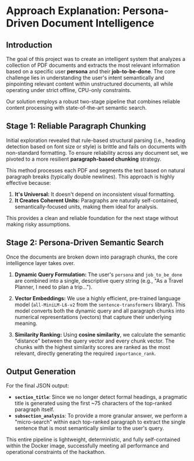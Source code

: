 # Approach Explanation: Persona-Driven Document Intelligence

## Introduction

The goal of this project was to create an intelligent system that analyzes a collection of PDF documents and extracts the most relevant information based on a specific user **persona** and their **job-to-be-done**. The core challenge lies in understanding the user's intent semantically and pinpointing relevant content within unstructured documents, all while operating under strict offline, CPU-only constraints.

Our solution employs a robust two-stage pipeline that combines reliable content processing with state-of-the-art semantic search.

## Stage 1: Reliable Paragraph Chunking

Initial exploration revealed that rule-based structural parsing (i.e., heading detection based on font size or style) is brittle and fails on documents with non-standard formatting. To ensure reliability across any document set, we pivoted to a more resilient **paragraph-based chunking** strategy.

This method processes each PDF and segments the text based on natural paragraph breaks (typically double newlines). This approach is highly effective because:
1.  **It's Universal:** It doesn't depend on inconsistent visual formatting.
2.  **It Creates Coherent Units:** Paragraphs are naturally self-contained, semantically-focused units, making them ideal for analysis.

This provides a clean and reliable foundation for the next stage without making risky assumptions.

## Stage 2: Persona-Driven Semantic Search

Once the documents are broken down into paragraph chunks, the core intelligence layer takes over.

1.  **Dynamic Query Formulation:** The user's `persona` and `job_to_be_done` are combined into a single, descriptive query string (e.g., "As a Travel Planner, I need to plan a trip...").

2.  **Vector Embeddings:** We use a highly efficient, pre-trained language model (`all-MiniLM-L6-v2` from the `sentence-transformers` library). This model converts both the dynamic query and all paragraph chunks into numerical representations (vectors) that capture their underlying meaning.

3.  **Similarity Ranking:** Using **cosine similarity**, we calculate the semantic "distance" between the query vector and every chunk vector. The chunks with the highest similarity scores are ranked as the most relevant, directly generating the required `importance_rank`.

## Output Generation

For the final JSON output:
-   **`section_title`**: Since we no longer detect formal headings, a pragmatic title is generated using the first ~75 characters of the top-ranked paragraph itself.
-   **`subsection_analysis`**: To provide a more granular answer, we perform a "micro-search" within each top-ranked paragraph to extract the single sentence that is most semantically similar to the user's query.

This entire pipeline is lightweight, deterministic, and fully self-contained within the Docker image, successfully meeting all performance and operational constraints of the hackathon.